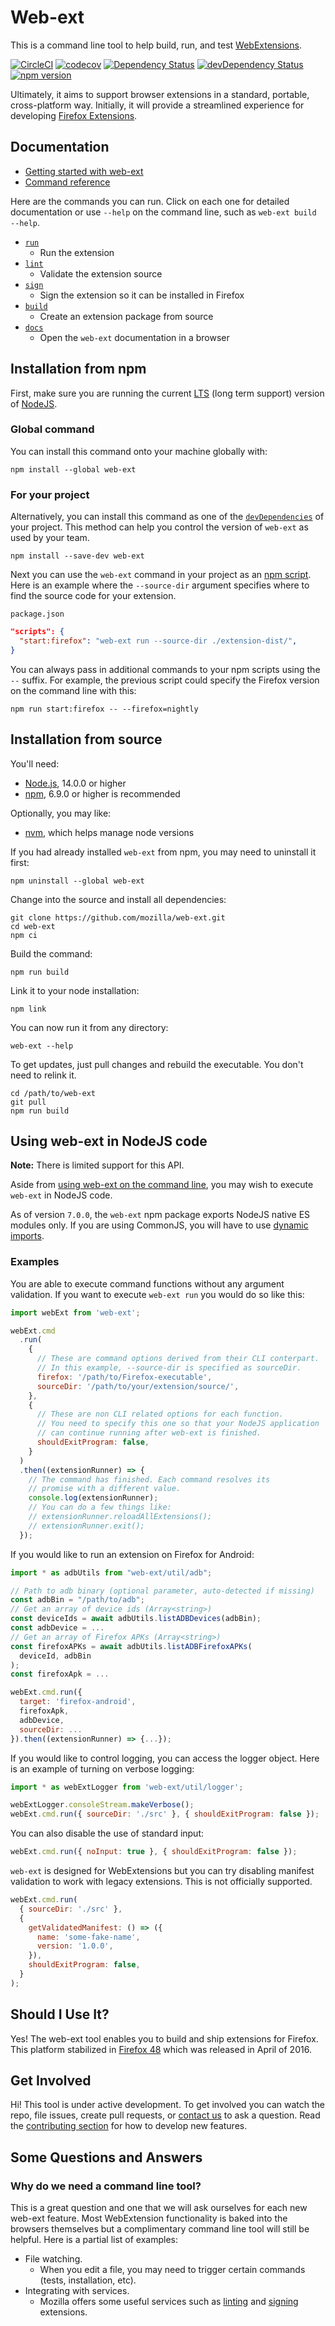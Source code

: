 # Web-ext

This is a command line tool to help build, run, and test
[WebExtensions](https://wiki.mozilla.org/WebExtensions).

[![CircleCI](https://circleci.com/gh/mozilla/web-ext.svg?style=svg)](https://circleci.com/gh/mozilla/web-ext)
[![codecov](https://codecov.io/gh/mozilla/web-ext/branch/master/graph/badge.svg)](https://codecov.io/gh/mozilla/web-ext)
[![Dependency Status](https://david-dm.org/mozilla/web-ext.svg)](https://david-dm.org/mozilla/web-ext)
[![devDependency Status](https://david-dm.org/mozilla/web-ext/dev-status.svg)](https://david-dm.org/mozilla/web-ext#info=devDependencies)
[![npm version](https://badge.fury.io/js/web-ext.svg)](https://badge.fury.io/js/web-ext)

Ultimately, it aims to support browser extensions in a standard, portable,
cross-platform way. Initially, it will provide a streamlined experience for developing
[Firefox Extensions](https://developer.mozilla.org/en-US/Add-ons/WebExtensions).

## Documentation

- [Getting started with web-ext][web-ext-user-docs]
- [Command reference](https://extensionworkshop.com/documentation/develop/web-ext-command-reference)

Here are the commands you can run. Click on each one for detailed documentation or use `--help` on the command line, such as `web-ext build --help`.

- [`run`](https://extensionworkshop.com/documentation/develop/web-ext-command-reference#web-ext-run)
  - Run the extension
- [`lint`](https://extensionworkshop.com/documentation/develop/web-ext-command-reference#web-ext-lint)
  - Validate the extension source
- [`sign`](https://extensionworkshop.com/documentation/develop/web-ext-command-reference#web-ext-sign)
  - Sign the extension so it can be installed in Firefox
- [`build`](https://extensionworkshop.com/documentation/develop/web-ext-command-reference#web-ext-build)
  - Create an extension package from source
- [`docs`](https://extensionworkshop.com/documentation/develop/web-ext-command-reference#web-ext-docs)
  - Open the `web-ext` documentation in a browser

## Installation from npm

First, make sure you are running the current
[LTS](https://github.com/nodejs/LTS)
(long term support) version of
[NodeJS](https://nodejs.org/en/).

### Global command

You can install this command onto your machine globally with:

    npm install --global web-ext

### For your project

Alternatively, you can install this command as one of the
[`devDependencies`](https://docs.npmjs.com/files/package.json#devdependencies)
of your project. This method can help you control the version of `web-ext`
as used by your team.

    npm install --save-dev web-ext

Next you can use the `web-ext` command in your project as an
[npm script](https://docs.npmjs.com/misc/scripts).
Here is an example where the `--source-dir` argument specifies where to find
the source code for your extension.

`package.json`

```json
"scripts": {
  "start:firefox": "web-ext run --source-dir ./extension-dist/",
}
```

You can always pass in additional commands to your npm scripts using
the `--` suffix. For example, the previous script could specify the Firefox
version on the command line with this:

    npm run start:firefox -- --firefox=nightly

## Installation from source

You'll need:

- [Node.js](https://nodejs.org/en/), 14.0.0 or higher
- [npm](https://www.npmjs.com/), 6.9.0 or higher is recommended

Optionally, you may like:

- [nvm](https://github.com/creationix/nvm), which helps manage node versions

If you had already installed `web-ext` from npm,
you may need to uninstall it first:

    npm uninstall --global web-ext

Change into the source and install all dependencies:

    git clone https://github.com/mozilla/web-ext.git
    cd web-ext
    npm ci

Build the command:

    npm run build

Link it to your node installation:

    npm link

You can now run it from any directory:

    web-ext --help

To get updates, just pull changes and rebuild the executable. You don't
need to relink it.

    cd /path/to/web-ext
    git pull
    npm run build

## Using web-ext in NodeJS code

**Note:** There is limited support for this API.

Aside from [using web-ext on the command line][web-ext-user-docs], you may wish to execute `web-ext` in NodeJS code.

As of version `7.0.0`, the `web-ext` npm package exports NodeJS native ES modules only. If you are using CommonJS, you will have to use [dynamic imports][dynamic-imports].

### Examples

You are able to execute command functions without any argument validation. If you want to execute `web-ext run` you would do so like this:

```js
import webExt from 'web-ext';

webExt.cmd
  .run(
    {
      // These are command options derived from their CLI conterpart.
      // In this example, --source-dir is specified as sourceDir.
      firefox: '/path/to/Firefox-executable',
      sourceDir: '/path/to/your/extension/source/',
    },
    {
      // These are non CLI related options for each function.
      // You need to specify this one so that your NodeJS application
      // can continue running after web-ext is finished.
      shouldExitProgram: false,
    }
  )
  .then((extensionRunner) => {
    // The command has finished. Each command resolves its
    // promise with a different value.
    console.log(extensionRunner);
    // You can do a few things like:
    // extensionRunner.reloadAllExtensions();
    // extensionRunner.exit();
  });
```

If you would like to run an extension on Firefox for Android:

```js
import * as adbUtils from "web-ext/util/adb";

// Path to adb binary (optional parameter, auto-detected if missing)
const adbBin = "/path/to/adb";
// Get an array of device ids (Array<string>)
const deviceIds = await adbUtils.listADBDevices(adbBin);
const adbDevice = ...
// Get an array of Firefox APKs (Array<string>)
const firefoxAPKs = await adbUtils.listADBFirefoxAPKs(
  deviceId, adbBin
);
const firefoxApk = ...

webExt.cmd.run({
  target: 'firefox-android',
  firefoxApk,
  adbDevice,
  sourceDir: ...
}).then((extensionRunner) => {...});
```

If you would like to control logging, you can access the logger object. Here is an example of turning on verbose logging:

```js
import * as webExtLogger from 'web-ext/util/logger';

webExtLogger.consoleStream.makeVerbose();
webExt.cmd.run({ sourceDir: './src' }, { shouldExitProgram: false });
```

You can also disable the use of standard input:

```js
webExt.cmd.run({ noInput: true }, { shouldExitProgram: false });
```

`web-ext` is designed for WebExtensions but you can try disabling manifest validation to work with legacy extensions. This is not officially supported.

```js
webExt.cmd.run(
  { sourceDir: './src' },
  {
    getValidatedManifest: () => ({
      name: 'some-fake-name',
      version: '1.0.0',
    }),
    shouldExitProgram: false,
  }
);
```

## Should I Use It?

Yes! The web-ext tool enables you to build and ship extensions for Firefox.
This platform stabilized in
[Firefox 48](https://blog.mozilla.org/addons/2016/04/29/webextensions-in-firefox-48/)
which was released in April of 2016.

## Get Involved

Hi! This tool is under active development. To get involved you can watch the repo,
file issues, create pull requests, or
[contact us](https://developer.mozilla.org/en-US/docs/Mozilla/Add-ons/Contact_us)
to ask a question.
Read the [contributing section](CONTRIBUTING.md) for how to develop new features.

## Some Questions and Answers

### Why do we need a command line tool?

This is a great question and one that we will ask ourselves for each new web-ext
feature. Most WebExtension functionality is baked into the browsers
themselves but a complimentary command line tool will still be helpful.
Here is a partial list of examples:

- File watching.
  - When you edit a file, you may need to trigger certain commands (tests,
    installation, etc).
- Integrating with services.
  - Mozilla offers some useful services such as
    [linting](https://github.com/mozilla/addons-linter) and
    [signing](https://addons-server.readthedocs.io/en/latest/topics/api/signing.html)
    extensions.

[web-ext-user-docs]: https://developer.mozilla.org/en-US/Add-ons/WebExtensions/Getting_started_with_web-ext
[dynamic-imports]: https://developer.mozilla.org/en-US/docs/Web/JavaScript/Reference/Statements/import#dynamic_imports
